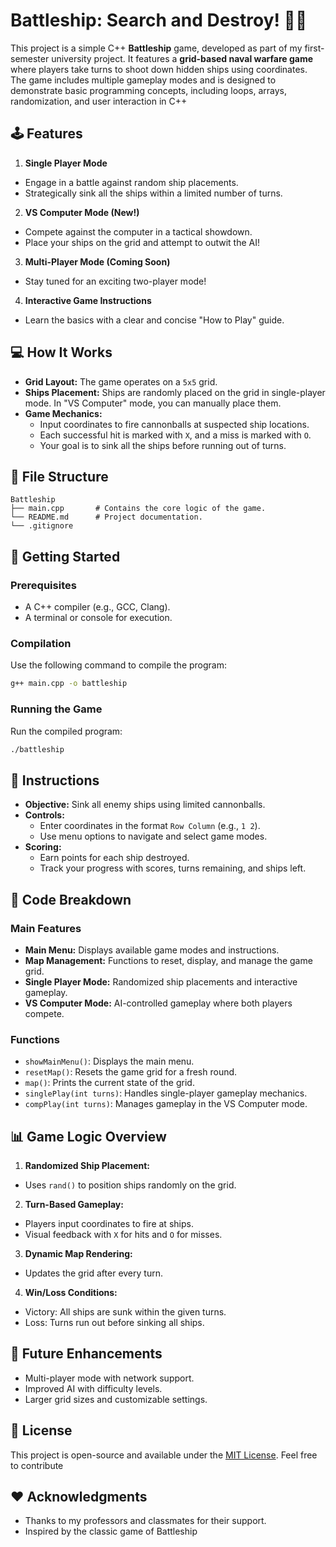 
# Battleship: Search and Destroy! 🚢💥

This project is a simple C++ **Battleship** game, developed as part of my first-semester university project. It features a **grid-based naval warfare game** where players take turns to shoot down hidden ships using coordinates. The game includes multiple gameplay modes and is designed to demonstrate basic programming concepts, including loops, arrays, randomization, and user interaction in C++

## 🕹️ Features

1. **Single Player Mode**  
- Engage in a battle against random ship placements.
- Strategically sink all the ships within a limited number of turns.

2. **VS Computer Mode (New!)**  
- Compete against the computer in a tactical showdown.
- Place your ships on the grid and attempt to outwit the AI!

3. **Multi-Player Mode (Coming Soon)**  
- Stay tuned for an exciting two-player mode!

4. **Interactive Game Instructions**  
- Learn the basics with a clear and concise "How to Play" guide.

## 💻 How It Works

- **Grid Layout:** The game operates on a `5x5` grid.  
- **Ships Placement:** Ships are randomly placed on the grid in single-player mode. In "VS Computer" mode, you can manually place them.  
- **Game Mechanics:**  
  - Input coordinates to fire cannonballs at suspected ship locations.  
  - Each successful hit is marked with `X`, and a miss is marked with `O`.  
  - Your goal is to sink all the ships before running out of turns.

## 📂 File Structure

```plaintext
Battleship
├── main.cpp       # Contains the core logic of the game.
└── README.md      # Project documentation.
└── .gitignore     
```

## 🚀 Getting Started

### Prerequisites

- A C++ compiler (e.g., GCC, Clang).  
- A terminal or console for execution.

### Compilation

Use the following command to compile the program:

```bash
g++ main.cpp -o battleship
```

### Running the Game

Run the compiled program:

```bash
./battleship
```

## 📝 Instructions

- **Objective:** Sink all enemy ships using limited cannonballs.  
- **Controls:**  
  - Enter coordinates in the format `Row Column` (e.g., `1 2`).  
  - Use menu options to navigate and select game modes.  
- **Scoring:**  
  - Earn points for each ship destroyed.  
  - Track your progress with scores, turns remaining, and ships left.

## 📖 Code Breakdown

### Main Features

- **Main Menu:** Displays available game modes and instructions.  
- **Map Management:** Functions to reset, display, and manage the game grid.  
- **Single Player Mode:** Randomized ship placements and interactive gameplay.  
- **VS Computer Mode:** AI-controlled gameplay where both players compete.  

### Functions

- `showMainMenu()`: Displays the main menu.  
- `resetMap()`: Resets the game grid for a fresh round.  
- `map()`: Prints the current state of the grid.  
- `singlePlay(int turns)`: Handles single-player gameplay mechanics.  
- `compPlay(int turns)`: Manages gameplay in the VS Computer mode.

## 📊 Game Logic Overview

1. **Randomized Ship Placement:**  
- Uses `rand()` to position ships randomly on the grid.  

2. **Turn-Based Gameplay:**  
- Players input coordinates to fire at ships.  
- Visual feedback with `X` for hits and `O` for misses.

3. **Dynamic Map Rendering:**  
- Updates the grid after every turn.  

4. **Win/Loss Conditions:**  
- Victory: All ships are sunk within the given turns.  
- Loss: Turns run out before sinking all ships.

## 🎯 Future Enhancements

- Multi-player mode with network support.  
- Improved AI with difficulty levels.  
- Larger grid sizes and customizable settings.  

## 📜 License

This project is open-source and available under the [MIT License](https://opensource.org/license/mit). Feel free to contribute

## ❤️ Acknowledgments

- Thanks to my professors and classmates for their support.
- Inspired by the classic game of Battleship
